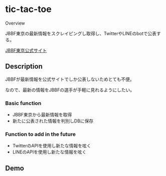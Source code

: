 tic-tac-toe
====

Overview

JBBF東京の最新情報をスクレイピングし取得し、TwitterやLINEのbotで公表する。

[JBBF東京公式サイト](http://tbbf.net/)

## Description

JBBFが最新情報を公式サイトでしか公表しないためとても不便。

なので、最新の情報をJBBFの選手が手軽に見れるようにしたい。

### Basic function

- JBBF東京から最新情報を取得
- 新たに公表された情報を判別しDBに保存

### Function to add in the future

- TwitterのAPIを使用し新たな情報を呟く
- LINEのAPIを使用し新たな情報を呟く

## Demo

